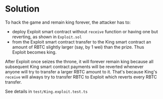 # Solution

To hack the game and remain king forever, the attacker has to:

- deploy Exploit smart contract without `receive` function or having one but reverting, as shown in `Exploit.sol`
- from the Exploit smart contract transfer to the King smart contract an amount of RBTC slightly larger (say, by 1 wei) than the prize. Thus Exploit becomes king.

After Exploit once seizes the throne, it will forever remain king because all subsequent King smart contract payments will be reverted whenever anyone will try to transfer a larger RBTC amount to it. That's because King's `receive` will always try to transfer RBTC to Exploit which reverts every RBTC transfer.

See details in `test/King.exploit.test.ts`